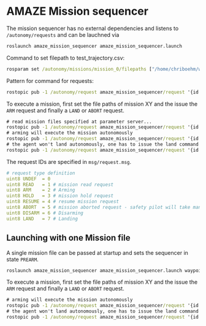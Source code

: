 # AMAZE Mission sequencer


The mission sequencer has no external dependencies and listens to `/autonomy/requests` and can be lauchned via
```cmd
roslaunch amaze_mission_sequencer amaze_mission_sequencer.launch 

```


Command to set filepath to test_trajectory.csv:
```cmd
rosparam set /autonomy/missions/mission_0/filepaths ["/home/chriboehm/workspaces/mission_ws/src/amaze_mission_sequencer/trajectories/test_trajectory.csv"]
```

Pattern for command for requests:
```cmd
rostopic pub -1 /autonomy/request amaze_mission_sequencer/request '{id: 0, request: #}'
```


To execute a mission, first set the file paths of mission XY and the issue the `ARM` request and finally a `LAND` or `ABORT` request.
```cmd
# read mission files specified at parameter server... 
rostopic pub -1 /autonomy/request amaze_mission_sequencer/request '{id: 0, request: 1}'
# arming will execute the mission autonomously
rostopic pub -1 /autonomy/request amaze_mission_sequencer/request '{id: 0, request: 2}'
# the agent won't land autonomously, one has to issue the land command!
rostopic pub -1 /autonomy/request amaze_mission_sequencer/request '{id: 0, request: 7}'

``` 

The request IDs are specified in `msg/request.msg`.
```yaml
# request type definition
uint8 UNDEF  = 0
uint8 READ   = 1 # mission read request
uint8 ARM    = 2 # Arming
uint8 HOLD   = 3 # mission hold request
uint8 RESUME = 4 # resume mission request
uint8 ABORT  = 5 # mission aborted request - safety pilot will take manual control
uint8 DISARM = 6 # Disarming
uint8 LAND   = 7 # Landing
```

## Launching with one Mission file

A single mission file can be passed at startup and sets the sequencer in state `PREARM`.
```cmd
roslaunch amaze_mission_sequencer amaze_mission_sequencer.launch waypoint_fn:=/home/jungr/workspace/NAV/development/catkin_workspaces/ansible_workspace/uwb_datarecording_aws/host_basestation/ros_ws/src/amaze_mission_sequencer/trajectories/test_trajectory.csv
```

To execute a mission, first set the file paths of mission XY and the issue the `ARM` request and finally a `LAND` or `ABORT` request.
```cmd
# arming will execute the mission autonomously
rostopic pub -1 /autonomy/request amaze_mission_sequencer/request '{id: 0, request: 2}'
# the agent won't land autonomously, one has to issue the land command!
rostopic pub -1 /autonomy/request amaze_mission_sequencer/request '{id: 0, request: 7}'

``` 